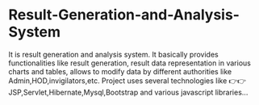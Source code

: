 # Result-Generation-and-Analysis-System
It is result generation and analysis system. It basically provides functionalities like result generation, result data representation
in various charts and tables, allows to modify data by different authorities like Admin,HOD,invigilators,etc. Project uses several technologies
like 👉👉 JSP,Servlet,Hibernate,Mysql,Bootstrap and various javascript libraries...
